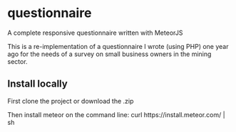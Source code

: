 questionnaire
=============

A complete responsive questionnaire written with MeteorJS

This is a re-implementation of a questionnaire I wrote (using PHP) one year ago for the needs of a survey on small business owners in the mining sector.

<h2>Install locally</h2>
<p>First clone the project or download the .zip </p>
Then install meteor on the command line:
curl https://install.meteor.com/ | sh

